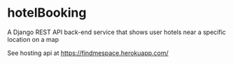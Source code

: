 # hotelBooking
A Django REST API back-end service that shows user hotels near a specific location on a map

See hosting api at https://findmespace.herokuapp.com/ 
